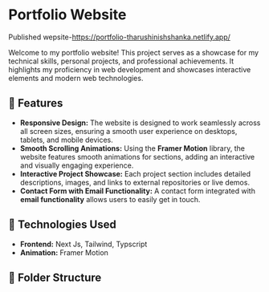 # Portfolio Website

Published wepsite-https://portfolio-tharushinishshanka.netlify.app/

Welcome to my portfolio website! This project serves as a showcase for my technical skills, personal projects, and professional achievements. It highlights my proficiency in web development and showcases interactive elements and modern web technologies.

## 🌟 Features

- **Responsive Design:** The website is designed to work seamlessly across all screen sizes, ensuring a smooth user experience on desktops, tablets, and mobile devices.
- **Smooth Scrolling Animations:** Using the **Framer Motion** library, the website features smooth animations for sections, adding an interactive and visually engaging experience.
- **Interactive Project Showcase:** Each project section includes detailed descriptions, images, and links to external repositories or live demos.
- **Contact Form with Email Functionality:** A contact form integrated with **email functionality** allows users to easily get in touch.



## 🚀 Technologies Used

- **Frontend:** Next Js, Tailwind, Typscript
- **Animation:** Framer Motion

## 📂 Folder Structure

